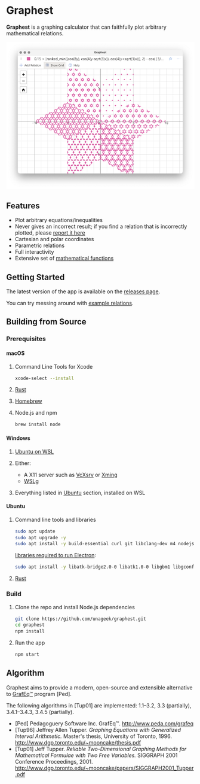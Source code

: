 # Graphest

**Graphest** is a graphing calculator that can faithfully plot arbitrary mathematical relations.

<p align="center">
  <img width="608" alt="Cover image" src="docs/cover.png">
</p>

## Features

- Plot arbitrary equations/inequalities
- Never gives an incorrect result; if you find a relation that is incorrectly plotted, please [report it here](https://github.com/unageek/graphest/issues/new)
- Cartesian and polar coordinates
- Parametric relations
- Full interactivity
- Extensive set of [mathematical functions](docs/guide/README.adoc)

## Getting Started

The latest version of the app is available on the [releases page](https://github.com/unageek/graphest/releases).

You can try messing around with [example relations](Examples.md).

## Building from Source

### Prerequisites

#### macOS

1. Command Line Tools for Xcode

   ```bash
   xcode-select --install
   ```

1. [Rust](https://rustup.rs)

1. [Homebrew](https://brew.sh)

1. Node.js and npm

   ```bash
   brew install node
   ```

#### Windows

1. [Ubuntu on WSL](https://www.microsoft.com/store/productId/9NBLGGH4MSV6)

1. Either:

   - A X11 server such as [VcXsrv](https://sourceforge.net/projects/vcxsrv/) or [Xming](https://sourceforge.net/projects/xming/)
   - [WSLg](https://github.com/microsoft/wslg#installing-wslg)

1. Everything listed in [Ubuntu](#ubuntu) section, installed on WSL

#### Ubuntu

1. Command line tools and libraries

   ```bash
   sudo apt update
   sudo apt upgrade -y
   sudo apt install -y build-essential curl git libclang-dev m4 nodejs npm
   ```

   [libraries required to run Electron](https://github.com/electron/electron/issues/26673):

   ```bash
   sudo apt install -y libatk-bridge2.0-0 libatk1.0-0 libgbm1 libgconf-2-4 libgdk-pixbuf2.0-0 libgtk-3-0 libnss3
   ```

1. [Rust](https://rustup.rs)

### Build

1. Clone the repo and install Node.js dependencies

   ```bash
   git clone https://github.com/unageek/graphest.git
   cd graphest
   npm install
   ```

1. Run the app

   ```bash
   npm start
   ```

## Algorithm

Graphest aims to provide a modern, open-source and extensible alternative to [GrafEq™](http://www.peda.com/grafeq/) program [Ped].

The following algorithms in [Tup01] are implemented: 1.1–3.2, 3.3 (partially), 3.4.1–3.4.3, 3.4.5 (partially).

- [Ped] Pedagoguery Software Inc. GrafEq™. http://www.peda.com/grafeq
- [Tup96] Jeffrey Allen Tupper. _Graphing Equations with Generalized Interval Arithmetic._ Master's thesis, University of Toronto, 1996. http://www.dgp.toronto.edu/~mooncake/thesis.pdf
- [Tup01] Jeff Tupper. _Reliable Two-Dimensional Graphing Methods for Mathematical Formulae with Two Free Variables._ SIGGRAPH 2001 Conference Proceedings, 2001. http://www.dgp.toronto.edu/~mooncake/papers/SIGGRAPH2001_Tupper.pdf
